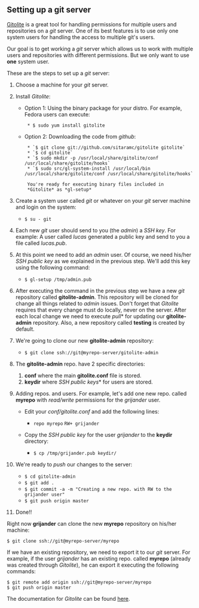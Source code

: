 Setting up a git server
-----------------------

[Gitolite](https://github.com/sitaramc/gitolite) is a great tool for handling permissions for multiple
users and repositories on a *git* server. One of its best features is
to use only one system users for handling the access to multiple git's users.

Our goal is to get working a *git* server which allows us to work with
multiple users and repositories with different permissions. But we
only want to use **one** system user.

These are the steps to set up a *git* server:

1. Choose a machine for your *git* server.

2. Install *Gitolite*:
    * Option 1: Using the binary package for your distro. For example, Fedora users can execute:
     
           * $ sudo yum install gitolite
       
    * Option 2: Downloading the code from *github*:
   
           * `$ git clone git://github.com/sitaramc/gitolite gitolite`
           * `$ cd gitolite`
           * `$ sudo mkdir -p /usr/local/share/gitolite/conf /usr/local/share/gitolite/hooks`
           * `$ sudo src/gl-system-install /usr/local/bin /usr/local/share/gitolite/conf /usr/local/share/gitolite/hooks`
       
           You're ready for executing binary files included in
           *Gitolite* as *gl-setup*

3. Create a system user called *git* or whatever on your *git* server
machine and login on the system:

     * `$ su - git`

4. Each new *git* user should send to you (the *admin*) a *SSH
key*. For example: A user called *lucas* generated a public key and
send to you a file called *lucas.pub*. 

5. At this point we need to add an *admin* user. Of course, we need
his/her *SSH public key* as we explained in the previous step. We'll
add this key using the following command:

    * `$ gl-setup /tmp/admin.pub`
    
6. After executing the command in the previous step we have a new
*git* repository called **gitolite-admin**. This repository will be
cloned for change all things related to *admin* issues. Don't forget
that *Gitolite* requires that every change must do locally, never on
the server. After each local change we need to execute *pull** for
updating our **gitolite-admin** repository. Also, a new repository
called **testing** is created by default.

7. We're going to clone our new **gitolite-admin** repository:

    * `$ git clone ssh://git@myrepo-server/gitolite-admin`

8. The **gitolite-admin** repo. have 2 specific directories:

    1. **conf** where the main **gitolite.conf** file is stored.
    2. **keydir** where *SSH public keys** for users are stored.
    
9. Adding repos. and users. For example, let's add one new
repo. called **myrepo** with *read/write* permissions for the
*grijander* user.

    * Edit your *conf/gitolite.conf* and add the following lines:
        
        * `repo myrepo`
               `RW+ grijander`
    
    * Copy the *SSH public key* for the user *grijander* to the
      **keydir** directory:
      
        * `$ cp /tmp/grijander.pub keydir/`

10. We're ready to *push* our changes to the server:

    * `$ cd gitolite-admin`
    * `$ git add .`
    * `$ git commit -a -m "Creating a new repo. with RW to the
      grijander user"`
    * `$ git push origin master`
    
11. Done!!

Right now **grijander** can clone the new **myrepo** repository on
his/her machine:

    $ git clone ssh://git@myrepo-server/myrepo

If we have an existing repository, we need to export it to our *git*
server. For example, if the user *grijander* has an existing
repo. called **myrepo** (already was created through *Gitolite*), he
can export it executing the following commands:

    $ git remote add origin ssh://git@myrepo-server/myrepo
    $ git push origin master

The documentation for *Gitolite* can be found
[here](http://sitaramc.github.com/gitolite/doc/).